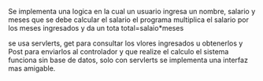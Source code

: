 Se implementa una logica en la cual un usuario ingresa un nombre, salario y meses que se debe calcular el salario
el programa multiplica el salario por los meses ingresados y da un tota
total=salaio*meses

se usa servlerts, get para consultar los vlores ingresados u obtenerlos y Post para enviarlos al controlador y que realize el calculo
el sistema funciona sin base de datos, solo con servlerts
se implementa una interfaz mas amigable.
